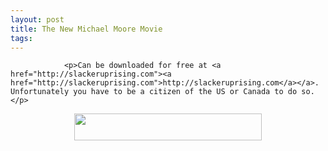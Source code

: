 ```yaml
---
layout: post
title: The New Michael Moore Movie
tags:
---
```



                <p>Can be downloaded for free at <a href="http://slackeruprising.com"><a href="http://slackeruprising.com">http://slackeruprising.com</a></a>. Unfortunately you have to be a citizen of the US or Canada to do so.</p>
<p style="text-align: center;"><a href="/uploads/2008/09/slackeruprising.png"><img class="size-medium wp-image-3152 aligncenter" title="slackeruprising" src="/uploads/2008/09/slackeruprising-300x43.png" alt="" width="300" height="43" /></a></p>
